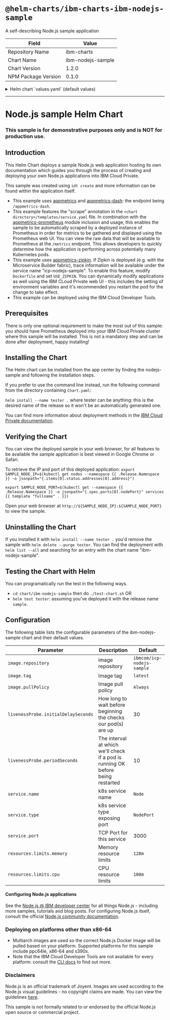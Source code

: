# `@helm-charts/ibm-charts-ibm-nodejs-sample`

A self-describing Node.js sample application

| Field               | Value             |
| ------------------- | ----------------- |
| Repository Name     | ibm-charts        |
| Chart Name          | ibm-nodejs-sample |
| Chart Version       | 1.2.0             |
| NPM Package Version | 0.1.0             |

<details>

<summary>Helm chart `values.yaml` (default values)</summary>

```yaml
# Licensed Materials - Property of IBM
# (C) Copyright IBM Corp. 2018. All Rights Reserved.
# US Government Users Restricted Rights - Use, duplication or disclosure restricted by GSA ADP Schedule Contract with IBM Corp.

image:
  # Production image
  repository: ibmcom/icp-nodejs-sample
  tag: latest
  # tag: 6
  # tag: 8
  pullPolicy: Always
livenessProbe:
  initialDelaySeconds: 30
  periodSeconds: 10
# This is important as the port must match what's in the Dockerfile and the listen server port
service:
  name: Node
  type: NodePort
  port: 3000
resources:
  limits:
    cpu: 100m
    memory: 128Mi
  requests:
    cpu: 100m
    memory: 128Mi
autoscaling:
  enabled: false
  minReplicas: 1
  maxReplicas: 2
  metrics:
    cpu:
      targetAverageUtilization: 100m
```

</details>

---

# Node.js sample Helm Chart

### This sample is for demonstrative purposes only and is NOT for production use.

## Introduction

This Helm Chart deploys a sample Node.js web application hosting its own documentation which guides you through the process of creating and deploying your own Node.js applications into IBM Cloud Private.

This sample was created using `idt create` and more information can be found within the application itself.

- This example uses [appmetrics](https://github.com/RuntimeTools/appmetrics) and [appmetrics-dash](https://github.com/RuntimeTools/appmetrics-dash): the endpoint being `/appmetrics-dash`.
- This example features the "scrape" annotation in the `<chart directory>/templates/service.yaml` file. In combination with the [appmetrics-prometheus](https://github.com/RuntimeTools/appmetrics-prometheus) module inclusion and usage, this enables the sample to be automatically scraped by a deployed instance of Prometheus in order for metrics to be gathered and displayed using the Prometheus web UI. You can view the raw data that will be available to Prometheus at the `/metrics` endpoint.
  This allows developers to quickly determine how the application is performing across potentially many Kubernetes pods.
- This example uses [appmetrics-zipkin](https://github.com/RuntimeTools/appmetrics-zipkin). If Zipkin is deployed (e.g. with the Microservice Builder fabric), trace information will be available under the service name "icp-nodejs-sample". To enable this feature, modify `Dockerfile` and set `USE_ZIPKIN`. You can dynamically modify applications as well using the IBM CLoud Private web UI - this includes the setting of environment variables and it's recommended you restart the pod for the change to take effect.
- This example can be deployed using the IBM Cloud Developer Tools.

## Prerequisites

There is only one optional requirement to make the most out of this sample: you should have Prometheus deployed into your IBM Cloud Private cluster where this sample will be installed. This is not a mandatory step and can be done after deployment, happy installing!

## Installing the Chart

The Helm chart can be installed from the app center by finding the nodejs-sample and following the installation steps.

If you prefer to use the command line instead, run the following command from the directory containing `Chart.yaml`:

`helm install --name tester .` where tester can be anything: this is the desired name of the release so it won't be an automatically generated one.

You can find more information about deployment methods in the [IBM Cloud Private documentation](https://www.ibm.com/support/knowledgecenter/SSBS6K/product_welcome_cloud_private.html).

## Verifying the Chart

You can view the deployed sample in your web browser, for all features to be available the sample application is best viewed in Google Chrome or Safari.

To retrieve the IP and port of this deployed application:
`export SAMPLE_NODE_IP=$(kubectl get nodes --namespace {{ .Release.Namespace }} -o jsonpath="{.items[0].status.addresses[0].address}")`

`export SAMPLE_NODE_PORT=$(kubectl get --namespace {{ .Release.Namespace }} -o jsonpath="{.spec.ports[0].nodePort}" services {{ template "fullname" . }})`

Open your web browser at `http://${SAMPLE_NODE_IP}:${SAMPLE_NODE_PORT}` to view the sample.

## Uninstalling the Chart

If you installed it with `helm install --name tester .` you'd remove the sample with `helm delete --purge tester`. You can find the deployment with `helm list --all` and searching for an entry with the chart name "ibm-nodejs-sample".

## Testing the Chart with Helm

You can programatically run the test in the following ways.

- `cd chart/ibm-nodejs-sample` then do `./test-chart.sh` OR
- `helm test tester`: assuming you've deployed it with the release name `sample`.

## Configuration

The following table lists the configurable parameters of the ibm-nodejs-sample chart and their default values.

| Parameter                           | Description                                                                     | Default                    |
| ----------------------------------- | ------------------------------------------------------------------------------- | -------------------------- |
| `image.repository`                  | image repository                                                                | `ibmcom/icp-nodejs-sample` |
| `image.tag`                         | Image tag                                                                       | `latest`                   |
| `image.pullPolicy`                  | Image pull policy                                                               | `Always`                   |
| `livenessProbe.initialDelaySeconds` | How long to wait before beginning the checks our pod(s) are up                  | 30                         |
| `livenessProbe.periodSeconds`       | The interval at which we'll check if a pod is running OK before being restarted | 10                         |
| `service.name`                      | k8s service name                                                                | `Node`                     |
| `service.type`                      | k8s service type exposing port                                                  | `NodePort`                 |
| `service.port`                      | TCP Port for this service                                                       | 3000                       |
| `resources.limits.memory`           | Memory resource limits                                                          | `128m`                     |
| `resources.limits.cpu`              | CPU resource limits                                                             | `100m`                     |

#### Configuring Node.js applications

See the [Node.js @ IBM developer center](https://developer.ibm.com/node/) for all things Node.js - including more samples, tutorials and blog posts. For configuring Node.js itself, consult the official [Node.js community documentation](https://nodejs.org/en/docs/).

### Deploying on platforms other than x86-64

- Multiarch images are used so the correct Node.js Docker image will be pulled based on your platform. Supported platforms for this sample include ppc64le, x86-64 and s390x.
- Note that the IBM Cloud Developer Tools are not available for every platform: consult the [CLI docs](https://www.ibm.com/cloud/cli) to find out more.

### Disclaimers

Node.js is an official trademark of Joyent. Images are used according to the Node.js visual guidelines - no copyright claims are made. You can view the guidelines [here](https://nodejs.org/static/documents/foundation-visual-guidelines.pdf).

This sample is not formally related to or endorsed by the official Node.js open source or commercial project.
